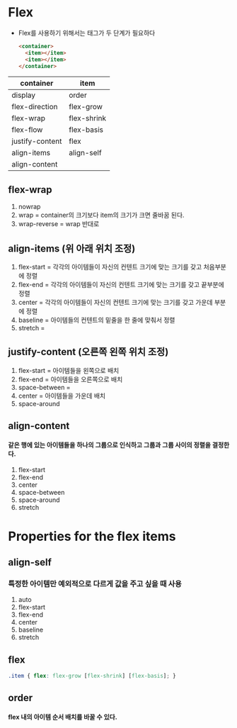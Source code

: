 # Flex

- Flex를 사용하기 위해서는 태그가 두 단계가 필요하다

  ```html
  <container>
  	<item></item>
    <item></item>
  </container>
  ```

  

| container       | item        |
| --------------- | ----------- |
| display         | order       |
| flex-direction  | flex-grow   |
| flex-wrap       | flex-shrink |
| flex-flow       | flex-basis  |
| justify-content | flex        |
| align-items     | align-self  |
| align-content   |             |

## flex-wrap

1. nowrap
2. wrap = container의 크기보다 item의 크기가 크면 줄바꿈 된다.
3. wrap-reverse = wrap 반대로



## align-items (위 아래 위치 조정)

1. flex-start = 각각의 아이템들이 자신의 컨텐트 크기에 맞는 크기를 갖고 처음부분에 정렬
2. flex-end = 각각의 아이템들이 자신의 컨텐트 크기에 맞는 크기를 갖고 끝부분에 정렬
3. center = 각각의 아이템들이 자신의 컨텐트 크기에 맞는 크기를 갖고 가운데 부분에 정렬
4. baseline = 아이템들의 컨텐트의 밑줄을 한 줄에 맞춰서 정렬
5. stretch =



## justify-content (오른쪽 왼쪽 위치 조정)

1. flex-start = 아이템들을 왼쪽으로 배치
2. flex-end = 아이템들을 오른쪽으로 배치
3. space-between = 
4. center = 아이템들을 가운데 배치
5. space-around



## align-content

#### 같은 행에 있는 아이템들을 하나의 그룹으로 인식하고 그룹과 그룹 사이의 정렬을 결정한다.

1. flex-start
2. flex-end
3. center
4. space-between
5. space-around
6. stretch

# Properties for the flex items

## align-self

### 특정한 아이템만 예외적으로 다르게 값을 주고 싶을 때 사용

1. auto
2. flex-start
3. flex-end
4. center
5. baseline
6. stretch



## flex

```css
.item { flex: flex-grow [flex-shrink] [flex-basis]; }
```



## order

#### flex 내의 아이템 순서 배치를 바꿀 수 있다.
